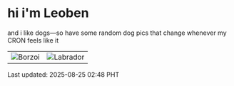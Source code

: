 # hi i'm Leoben

and i like dogs—so have some random dog pics that change whenever my CRON feels like it

|  |  |
|--------|----------|
| ![Borzoi](https://random-dog-vercel.vercel.app/api/random-borzoi?v=1756061284) | ![Labrador](https://random-dog-vercel.vercel.app/api/random-labrador?v=1756061284) |

Last updated: 2025-08-25 02:48 PHT

